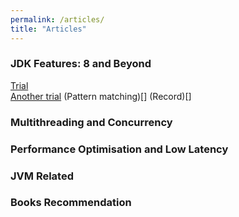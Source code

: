 ```yaml
---
permalink: /articles/
title: "Articles"
---
```

### JDK Features: 8 and Beyond
[Trial](www.javarchitect.com/Trial-Post)  
[Another trial](www.javarchitect.com/blog/Trial-Post)
(Pattern matching)[]
(Record)[]

### Multithreading and Concurrency 

### Performance Optimisation and Low Latency

### JVM Related

### Books Recommendation
